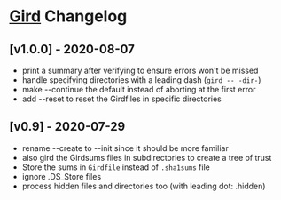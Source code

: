 # [Gird](https://github.com/bronson/gird) Changelog

## [v1.0.0] - 2020-08-07

* print a summary after verifying to ensure errors won't be missed
* handle specifying directories with a leading dash (`gird -- -dir-`)
* make --continue the default instead of aborting at the first error
* add --reset to reset the Girdfiles in specific directories

## [v0.9] - 2020-07-29

* rename --create to --init since it should be more familiar
* also gird the Girdsums files in subdirectories to create a tree of trust
* Store the sums in `Girdfile` instead of `.sha1sums` file
* ignore .DS_Store files
* process hidden files and directories too (with leading dot: .hidden)
